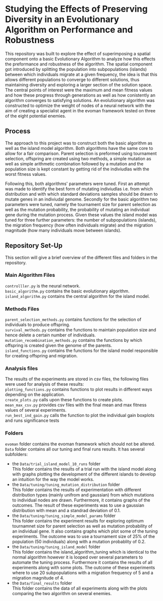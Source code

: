 # Studying the Effects of Preserving Diversity in an Evolutionary Algorithm on Performance and Robustness

This repository was built to explore the effect of superimposing a spatial component onto a basic Evolutionary Algorithm to analyze how this effects the preformance and robustness of the algorithm. The spatial component got introduced by splitting the population into subpopulations (islands) between which individuals migrate at a given frequency, the idea is that this allows different populations to converge to different solutions, thus maintaining diversity and exploring a larger section of the solution space. The central points of interest were the maximum and mean fitness values and how these progress through generations as well as how conistently an algorithm converges to satisfying solutions. An evolutionary algorithm was constructed to optimize the weight of nodes of a neural network with the aim of creating a specialist agent in the evoman framework tested on three of the eight potential enemies. 

## Process
The approach to this project was to construct both the basic algorithm as well as the island model algorithm. Both algorithms have the same core to allow for a fair comparison. Parent selection is preformed using tournament selection, offspring are created using two methods, a simple mutation as well as simple arithmetic combination followed by a mutation and the population size is kept constant by getting rid of the indiviudlas with the worst fitness values. 

Following this, both algorithms' parameters were tuned. First an attempt was made to identify the best form of mutating indiviudlas i.e. from which distribution and with which standard deviations samples should be drawn to mutate genes in an indiviudal genome. Secondly for the basic algorithm two parameters were tuned, namely the tournament size for parent selection as well as the mutation probability, the probability of mutating an individual gene during the mutation process. Given these values the island model was tuned for three further parameters: the number of subpopulations (islands), the migration frequency (how often individuals migrate) and the migration magnitude (how many individuals move between islands).   

## Repository Set-Up
This section will give a brief overview of the different files and folders in the repository.

### Main Algorithm Files
`controlller.py` is the neural network. <br>
`basic_algorithm.py` contains the basic evolutionary algorithm. <br>
`island_algorithm.py` contains the central algorithm for the island model. <br>

### Methods Files
`parent_selection_methods.py` contains functions for the selection of individuals to produce offspring. <br>
`survival_methods.py` contains the functions to maintain population size and hence delete a certain number of individuals. <br>
`mutation_recombination_methods.py` contains the functions by which offspring is created given the genome of the parents. <br>
`island_functions.py` contains the functions for the island model responsible for creating offspring and migration. <br>

### Analysis files
The results of the experiments are stored in csv files, the following files were used for analysis of these results: <br>
`plotting_functions.py` contains functions to plot results in different ways depending on the application. <br>
`create_plots.py` calls upon these functions to create plots. <br>
`mean_max_csv.py` provides csv files with the final mean and max fitness values of several experiments. <br>
`run_best_ind_gain.py` calls the function to plot the individual gain boxplots and runs significance tests <br>

### Folders
`evoman` folder contains the evoman framework which should not be altered. <br>
`Data` folder contains all our tuning and final runs results. It has several subfolders: <br>
- the `Data/trial_island_model_10_runs` folder <br>
This folder contains the results of a trial run with the island model along with graphs plotting the development of the different islands to develop an intuition for the way the model works. <br>
- the `Data/tuning/tuning_mutation_distribution` folder <br>
This folder contains the results of experimentation with different distribution types (mainly unifrom and gaussian) from which mutations to individual nodes are drawn. Furthermore, it contains graphs of the outcomes. The result of these experiments was to use a gaussian distribution with mean and a standrad deviation of 0.1. <br>
- the `Data/tuning/tuning_simple_model_params` folder <br>
This folder contains the experiment results for exploring optimum tournamnet size for parent selection as well as mutation probability of an individual gene. It also contains graphs which plot some of the tuning experiments. The outcome was to use a tournament size of 25% of the population (50 individuals) along with a mutation probablity of 0.2. <br>
- the `Data/tuning/tuning_island_model` folder <br>
This folder contains the island_algorithm_tuning which is identical to the normal algorithm however it is looped over several parameters to automate the tuning process. Furthermore it contains the results of all experiments along with some plots. The outcome of these experiments where to use 20 subpopulations with a migration frequency of 5 and a migration magnitude of 4. <br>
- the `Data/final_results` folder <br>
This folder contains the data of all experiments along with the plots comparing the two algorithm on several enemies.

